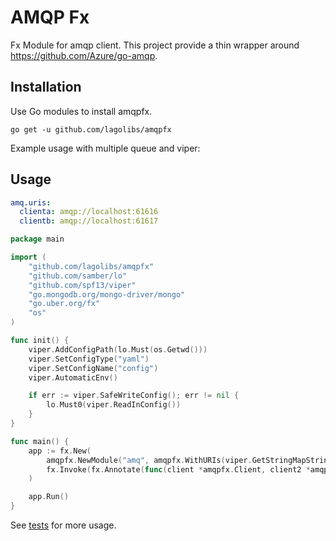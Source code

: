 # AMQP Fx

Fx Module for amqp client. This project provide a thin wrapper around https://github.com/Azure/go-amqp.

## Installation

Use Go modules to install amqpfx.

```shell
go get -u github.com/lagolibs/amqpfx
```

Example usage with multiple queue and viper:

## Usage

```yaml
amq.uris:
  clienta: amqp://localhost:61616
  clientb: amqp://localhost:61617
```

```go
package main

import (
	"github.com/lagolibs/amqpfx"
	"github.com/samber/lo"
	"github.com/spf13/viper"
	"go.mongodb.org/mongo-driver/mongo"
	"go.uber.org/fx"
	"os"
)

func init() {
	viper.AddConfigPath(lo.Must(os.Getwd()))
	viper.SetConfigType("yaml")
	viper.SetConfigName("config")
	viper.AutomaticEnv()

	if err := viper.SafeWriteConfig(); err != nil {
		lo.Must0(viper.ReadInConfig())
	}
}

func main() {
	app := fx.New(
		amqpfx.NewModule("amq", amqpfx.WithURIs(viper.GetStringMapString("amq.uris"))),
		fx.Invoke(fx.Annotate(func(client *amqpfx.Client, client2 *amqpfx.Client) {}, fx.ParamTags(`name:"amq_clienta"`, `name:"amq_clienb"`))),
	)

	app.Run()
}
```

See [tests](amqpfx_test.go) for more usage.